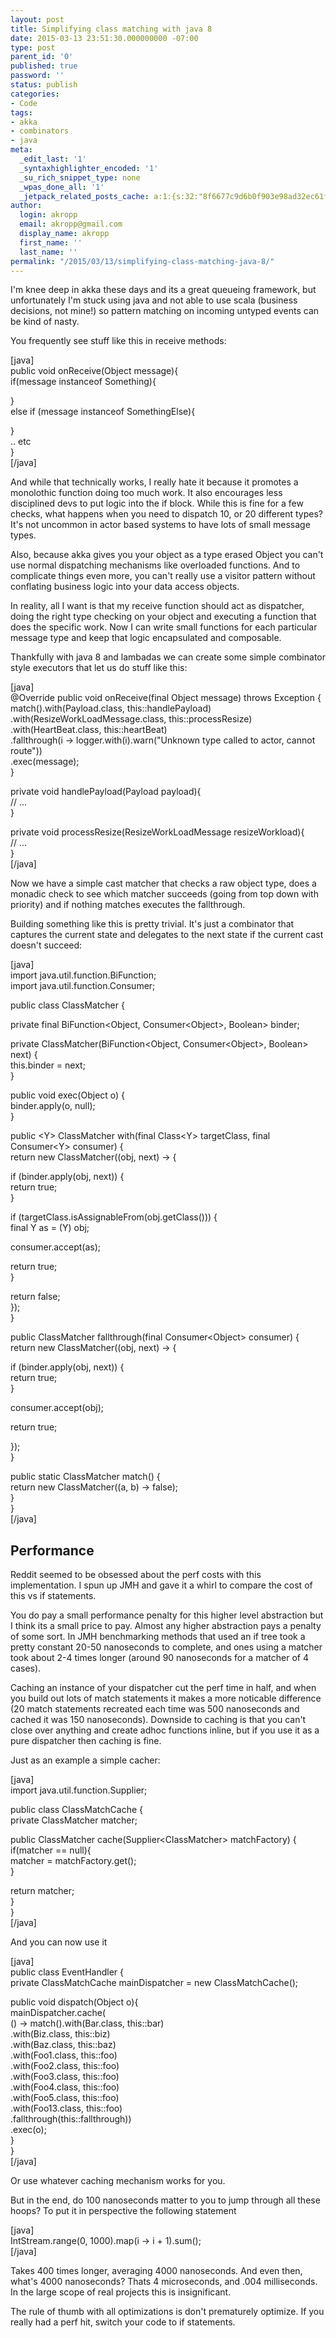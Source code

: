```yaml
---
layout: post
title: Simplifying class matching with java 8
date: 2015-03-13 23:51:30.000000000 -07:00
type: post
parent_id: '0'
published: true
password: ''
status: publish
categories:
- Code
tags:
- akka
- combinators
- java
meta:
  _edit_last: '1'
  _syntaxhighlighter_encoded: '1'
  _su_rich_snippet_type: none
  _wpas_done_all: '1'
  _jetpack_related_posts_cache: a:1:{s:32:"8f6677c9d6b0f903e98ad32ec61f8deb";a:2:{s:7:"expires";i:1560443277;s:7:"payload";a:3:{i:0;a:1:{s:2:"id";i:4627;}i:1;a:1:{s:2:"id";i:4456;}i:2;a:1:{s:2:"id";i:4629;}}}}
author:
  login: akropp
  email: akropp@gmail.com
  display_name: akropp
  first_name: ''
  last_name: ''
permalink: "/2015/03/13/simplifying-class-matching-java-8/"
---
```

I'm knee deep in akka these days and its a great queueing framework, but unfortunately I'm stuck using java and not able to use scala (business decisions, not mine!) so pattern matching on incoming untyped events can be kind of nasty.

You frequently see stuff like this in receive methods:

[java]  
public void onReceive(Object message){  
 if(message instanceof Something){

}  
 else if (message instanceof SomethingElse){

}  
 .. etc  
}  
[/java]

And while that technically works, I really hate it because it promotes a monolothic function doing too much work. It also encourages less disciplined devs to put logic into the if block. While this is fine for a few checks, what happens when you need to dispatch 10, or 20 different types? It's not uncommon in actor based systems to have lots of small message types.

Also, because akka gives you your object as a type erased Object you can't use normal dispatching mechanisms like overloaded functions. And to complicate things even more, you can't really use a visitor pattern without conflating business logic into your data access objects.

In reality, all I want is that my receive function should act as dispatcher, doing the right type checking on your object and executing a function that does the specific work. Now I can write small functions for each particular message type and keep that logic encapsulated and composable.

Thankfully with java 8 and lambadas we can create some simple combinator style executors that let us do stuff like this:

[java]  
@Override public void onReceive(final Object message) throws Exception {  
 match().with(Payload.class, this::handlePayload)  
 .with(ResizeWorkLoadMessage.class, this::processResize)  
 .with(HeartBeat.class, this::heartBeat)  
 .fallthrough(i -\> logger.with(i).warn("Unknown type called to actor, cannot route"))  
 .exec(message);  
}

private void handlePayload(Payload payload){  
 // ...  
}

private void processResize(ResizeWorkLoadMessage resizeWorkload){  
 // ...  
}  
[/java]

Now we have a simple cast matcher that checks a raw object type, does a monadic check to see which matcher succeeds (going from top down with priority) and if nothing matches executes the fallthrough.

Building something like this is pretty trivial. It's just a combinator that captures the current state and delegates to the next state if the current cast doesn't succeed:

[java]  
import java.util.function.BiFunction;  
import java.util.function.Consumer;

public class ClassMatcher {

private final BiFunction\<Object, Consumer\<Object\>, Boolean\> binder;

private ClassMatcher(BiFunction\<Object, Consumer\<Object\>, Boolean\> next) {  
 this.binder = next;  
 }

public void exec(Object o) {  
 binder.apply(o, null);  
 }

public \<Y\> ClassMatcher with(final Class\<Y\> targetClass, final Consumer\<Y\> consumer) {  
 return new ClassMatcher((obj, next) -\> {

if (binder.apply(obj, next)) {  
 return true;  
 }

if (targetClass.isAssignableFrom(obj.getClass())) {  
 final Y as = (Y) obj;

consumer.accept(as);

return true;  
 }

return false;  
 });  
 }

public ClassMatcher fallthrough(final Consumer\<Object\> consumer) {  
 return new ClassMatcher((obj, next) -\> {

if (binder.apply(obj, next)) {  
 return true;  
 }

consumer.accept(obj);

return true;

});  
 }

public static ClassMatcher match() {  
 return new ClassMatcher((a, b) -\> false);  
 }  
}  
[/java]

## Performance

Reddit seemed to be obsessed about the perf costs with this implementation. I spun up JMH and gave it a whirl to compare the cost of this vs if statements.

You do pay a small performance penalty for this higher level abstraction but I think its a small price to pay. Almost any higher abstraction pays a penalty of some sort. In JMH benchmarking methods that used an if tree took a pretty constant 20-50 nanoseconds to complete, and ones using a matcher took about 2-4 times longer (around 90 nanoseconds for a matcher of 4 cases).

Caching an instance of your dispatcher cut the perf time in half, and when you build out lots of match statements it makes a more noticable difference (20 match statements recreated each time was 500 nanoseconds and cached it was 150 nanoseconds). Downside to caching is that you can't close over anything and create adhoc functions inline, but if you use it as a pure dispatcher then caching is fine.

Just as an example a simple cacher:

[java]  
import java.util.function.Supplier;

public class ClassMatchCache {  
 private ClassMatcher matcher;

public ClassMatcher cache(Supplier\<ClassMatcher\> matchFactory) {  
 if(matcher == null){  
 matcher = matchFactory.get();  
 }

return matcher;  
 }  
}  
[/java]

And you can now use it

[java]  
public class EventHandler {  
 private ClassMatchCache mainDispatcher = new ClassMatchCache();

public void dispatch(Object o){  
 mainDispatcher.cache(  
 () -\> match().with(Bar.class, this::bar)  
 .with(Biz.class, this::biz)  
 .with(Baz.class, this::baz)  
 .with(Foo1.class, this::foo)  
 .with(Foo2.class, this::foo)  
 .with(Foo3.class, this::foo)  
 .with(Foo4.class, this::foo)  
 .with(Foo5.class, this::foo)  
 .with(Foo13.class, this::foo)  
 .fallthrough(this::fallthrough))  
 .exec(o);  
 }  
}  
[/java]

Or use whatever caching mechanism works for you.

But in the end, do 100 nanoseconds matter to you to jump through all these hoops? To put it in perspective the following statement

[java]  
IntStream.range(0, 1000).map(i -\> i + 1).sum();  
[/java]

Takes 400 times longer, averaging 4000 nanoseconds. And even then, what's 4000 nanoseconds? Thats 4 microseconds, and .004 milliseconds. In the large scope of real projects this is insignificant.

The rule of thumb with all optimizations is don't prematurely optimize. If you really had a perf hit, switch your code to if statements.

